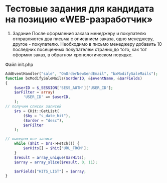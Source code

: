 # Тестовые задания для кандидата на позицию «WEB-разработчик»
1. Задание
После оформления заказа менеджеру и покупателю отправляются два письма с описанием заказа, одно менеджеру, другое - покупателю. Необходимо в письмо менеджеру добавить 10 последних посещенных покупателем страниц до того, как тот оформил заказ, в обратном хронологическом порядке.  

Файл init.php
```php
AddEventHandler("sale", "OnOrderNewSendEmail", "bxModifySaleMails");
function bxModifySaleMails($orderID, &$eventName, &$arFields)
{
    $userID = $_SESSION['SESS_AUTH']['USER_ID'];
    $arFilter = array(
        'USER_ID' => $userID,
    );
// получим список записей
    $rs = CHit::GetList(
        ($by = "s_date_hit"),
        ($order = "desc"),
        $arFilter
    );

// выведем все записи
    while ($hit = $rs->Fetch()) {
        $arHits[] = $hit['URL_FROM'];
    }
    $result = array_unique($arHits);
    $array = array_slice($result, 0, 11);

    $arFields["HITS_LIST"] = $array;
}
```